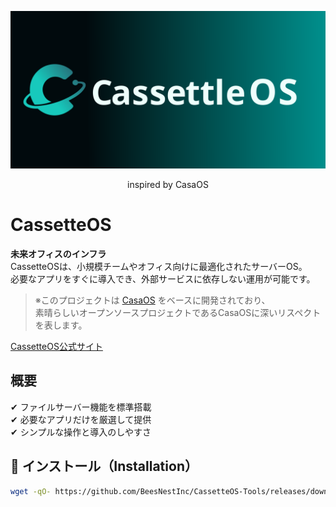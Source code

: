 ![CassetteOS ヘッダー](assets/images/header.svg)
<p style="text-align:center">inspired by CasaOS</p>

# CassetteOS
**未来オフィスのインフラ**  
CassetteOSは、小規模チームやオフィス向けに最適化されたサーバーOS。  
必要なアプリをすぐに導入でき、外部サービスに依存しない運用が可能です。

> ※このプロジェクトは [CasaOS](https://github.com/IceWhaleTech/CasaOS) をベースに開発されており、  
> 素晴らしいオープンソースプロジェクトであるCasaOSに深いリスペクトを表します。


[CassetteOS公式サイト](https://www.cassetteos.com)

## 概要
✔ ファイルサーバー機能を標準搭載  
✔ 必要なアプリだけを厳選して提供  
✔ シンプルな操作と導入のしやすさ


## 🚀 インストール（Installation）

```bash
wget -qO- https://github.com/BeesNestInc/CassetteOS-Tools/releases/download/v0.0.6/install.sh | sudo bash
```

